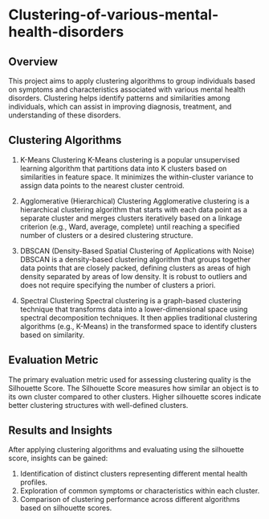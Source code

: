 # Clustering-of-various-mental-health-disorders

## Overview
This project aims to apply clustering algorithms to group individuals based on symptoms and characteristics associated with various mental health disorders. Clustering helps identify patterns and similarities among individuals, which can assist in improving diagnosis, treatment, and understanding of these disorders.

## Clustering Algorithms
1. K-Means Clustering
K-Means clustering is a popular unsupervised learning algorithm that partitions data into K clusters based on similarities in feature space. It minimizes the within-cluster variance to assign data points to the nearest cluster centroid.

2. Agglomerative (Hierarchical) Clustering
Agglomerative clustering is a hierarchical clustering algorithm that starts with each data point as a separate cluster and merges clusters iteratively based on a linkage criterion (e.g., Ward, average, complete) until reaching a specified number of clusters or a desired clustering structure.

3. DBSCAN (Density-Based Spatial Clustering of Applications with Noise)
DBSCAN is a density-based clustering algorithm that groups together data points that are closely packed, defining clusters as areas of high density separated by areas of low density. It is robust to outliers and does not require specifying the number of clusters a priori.

4. Spectral Clustering
Spectral clustering is a graph-based clustering technique that transforms data into a lower-dimensional space using spectral decomposition techniques. It then applies traditional clustering algorithms (e.g., K-Means) in the transformed space to identify clusters based on similarity.

## Evaluation Metric
The primary evaluation metric used for assessing clustering quality is the Silhouette Score. The Silhouette Score measures how similar an object is to its own cluster compared to other clusters. Higher silhouette scores indicate better clustering structures with well-defined clusters.

## Results and Insights
After applying clustering algorithms and evaluating using the silhouette score, insights can be gained:

1. Identification of distinct clusters representing different mental health profiles.
2. Exploration of common symptoms or characteristics within each cluster.
3. Comparison of clustering performance across different algorithms based on silhouette scores.
